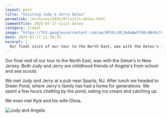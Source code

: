 ```yaml
---
layout: post
title: "Visiting Judy & Jerry Deleu"
permalink: /archives/2025/07/visit-deleu.html
commentfile: 2025-07-17-visit-deleu
category: travel
image: "https://lh3.googleusercontent.com/pw/AP1GczMiJmAaWw5fd0cdWv0cfoe0yGJmrmRtgBin05Zn7N5POhlUOb6DRiPwSQ5AYiIE-0-VrTDA8nPwPUjvPRkTlcF02pkd0J4FRhy4FZgjdCQ0ZS2Yk9cq=w2400"
date: 2025-07-17 11:38:33
excerpt: |
  Our final visit of our tour to the North East, was with the Deleu's in New Jersey
---
```


Our final visit of our tour to the North East, was with the Delue's in New Jersey. Both Judy and Jerry are childhood friends of Angela's from school and sea scouts.

We met Judy and Jerry at a pub near Sparta, NJ.  After lunch we headed to Green Pond, where Jerry's family has had a home for generations.  We spent a few hours chatting by the pond, eating ice cream and catching up.

We even met Kyle and his wife Olivia.

![Judy and Angela](https://lh3.googleusercontent.com/pw/AP1GczMd5Q2A-1vuajj-9zE9mLLtuyPrCpWbYuyObK_ESBWZZhVKBZOWQKu50cfTZVZJ_MVXLebZQhXz2qXv_I6RaDwV2m9bK7odilZG6iq1K_NZtE5TCKfi=w2400
 "Judy and Angela")